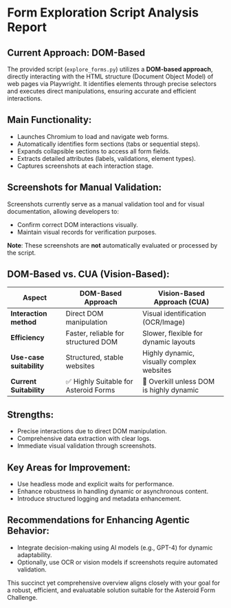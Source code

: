 
# Form Exploration Script Analysis Report

## Current Approach: DOM-Based

The provided script (`explore_forms.py`) utilizes a **DOM-based approach**, directly interacting with the HTML structure (Document Object Model) of web pages via Playwright. It identifies elements through precise selectors and executes direct manipulations, ensuring accurate and efficient interactions.

## Main Functionality:

- Launches Chromium to load and navigate web forms.
- Automatically identifies form sections (tabs or sequential steps).
- Expands collapsible sections to access all form fields.
- Extracts detailed attributes (labels, validations, element types).
- Captures screenshots at each interaction stage.

## Screenshots for Manual Validation:

Screenshots currently serve as a manual validation tool and for visual documentation, allowing developers to:
- Confirm correct DOM interactions visually.
- Maintain visual records for verification purposes.

**Note**: These screenshots are **not** automatically evaluated or processed by the script.

## DOM-Based vs. CUA (Vision-Based):

| Aspect                   | DOM-Based Approach             | Vision-Based Approach (CUA)       |
|--------------------------|--------------------------------|-----------------------------------|
| **Interaction method**   | Direct DOM manipulation        | Visual identification (OCR/Image) |
| **Efficiency**           | Faster, reliable for structured DOM | Slower, flexible for dynamic layouts |
| **Use-case suitability** | Structured, stable websites    | Highly dynamic, visually complex websites |
| **Current Suitability**  | ✅ Highly Suitable for Asteroid Forms | 🔸 Overkill unless DOM is highly dynamic |

## Strengths:

- Precise interactions due to direct DOM manipulation.
- Comprehensive data extraction with clear logs.
- Immediate visual validation through screenshots.

## Key Areas for Improvement:

- Use headless mode and explicit waits for performance.
- Enhance robustness in handling dynamic or asynchronous content.
- Introduce structured logging and metadata enhancement.

## Recommendations for Enhancing Agentic Behavior:

- Integrate decision-making using AI models (e.g., GPT-4) for dynamic adaptability.
- Optionally, use OCR or vision models if screenshots require automated validation.

This succinct yet comprehensive overview aligns closely with your goal for a robust, efficient, and evaluatable solution suitable for the Asteroid Form Challenge.
